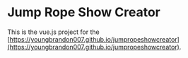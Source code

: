 # Jump Rope Show Creator

This is the vue.js project for the [https://youngbrandon007.github.io/jumpropeshowcreator](https://youngbrandon007.github.io/jumpropeshowcreator).
